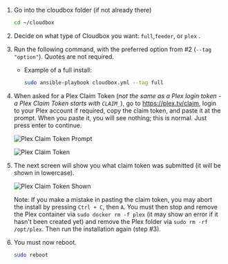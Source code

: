 
1. Go into the cloudbox folder (if not already there)

    ```bash
    cd ~/cloudbox
    ```

2. Decide on what type of Cloudbox you want: `full`,`feeder`, or `plex` .

3. Run the following command, with the preferred option from #2 (`--tag "option"`). Quotes are not required.

   - Example of a full install:
     
      ```bash
      sudo ansible-playbook cloudbox.yml --tag full
      ```
4. When asked for a Plex Claim Token (_not the same as a Plex login token - a Plex Claim Token starts with `CLAIM_`_), go to https://plex.tv/claim, login to your Plex account if required, copy the claim token, and paste it at the prompt. When you paste it, you will see nothing; this is normal. Just press enter to continue.

    ![Plex Claim Token Prompt](http://i.imgur.com/SkRnay2.png)

    ![Plex Claim Token](https://i.imgur.com/HZJ2Oqo.png)

5. The next screen will show you what claim token was submitted (it will be shown in lowercase).

    ![Plex Claim Token Shown](http://i.imgur.com/ubnNg3I.png)

    Note: If you make a mistake in pasting the claim token, you may abort the install by pressing `Ctrl + C`, then `A`. You must then stop and remove the Plex container via `sudo docker rm -f plex` (it may show an error if it hasn't been created yet) and remove the Plex folder via `sudo rm -rf /opt/plex`. Then run the installation again (step #3).

6. You must now reboot.
    ```bash
    sudo reboot
     ```
